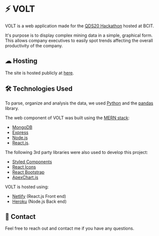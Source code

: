 # ⚡ VOLT
VOLT is a web application made for the [QDS20 Hackathon](https://www.bcitsa.ca/hackathon/) hosted at BCIT. 

It's purpose is to display complex mining data in a simple, graphical form. This allows company executives to easily spot trends affecting the overall productivity of the company. 

## ☁ Hosting
The site is hosted publicly at [here](https://hardcore-dubinsky-9bf55c.netlify.com/).


## 🛠 Technologies Used
To parse, organize and analysis the data, we used [Python](https://www.python.org/) and the [pandas](https://pandas.pydata.org/) library.

The web component of VOLT was built using the [MERN stack](https://blog.hyperiondev.com/index.php/2018/09/10/everything-need-know-mern-stack/):
* [MongoDB](https://www.mongodb.com/cloud/atlas)
* [Express](https://expressjs.com/)
* [Node.js](https://nodejs.org/en/)
* [React.js](https://reactjs.org/).

The following 3rd party libraries were also used to develop this project:
* [Styled Components](https://www.styled-components.com/)
* [React Icons](https://react-icons.netlify.com/#/)
* [React Bootstrap](https://react-bootstrap.github.io/)
* [ApexChart.js](https://apexcharts.com/)

VOLT is hosted using:
* [Netlify](https://www.netlify.com/) (React.js Front end)
* [Heroku](https://www.heroku.com/home) (Node.js Back end)

## 👋 Contact
Feel free to reach out and contact me if you have any questions. 